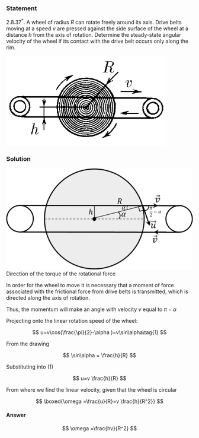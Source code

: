 ###  Statement

$2.8.37^*.$ A wheel of radius $R$ can rotate freely around its axis. Drive belts moving at a speed $v$ are pressed against the side surface of the wheel at a distance $h$ from the axis of rotation. Determine the steady-state angular velocity of the wheel if its contact with the drive belt occurs only along the rim.

![ For problem $2.8.37^*$ |432x242, 34%](../../img/2.8.37/statement.png)

### Solution

![ Direction of the torque of the rotational force |1097x593, 60%](../../img/2.8.37/2.8.37.png)  Direction of the torque of the rotational force

In order for the wheel to move it is necessary that a moment of force associated with the frictional force from drive belts is transmitted, which is directed along the axis of rotation.

Thus, the momentum will make an angle with velocity $v$ equal to $\pi -\alpha$

Projecting onto the linear rotation speed of the wheel:

$$
u=v\cos(\frac{\pi}{2}-\alpha )=v\sin\alpha\tag{1}
$$

From the drawing

$$
\sin\alpha = \frac{h}{R}
$$

Substituting into $(1)$

$$
u=v \frac{h}{R}
$$

From where we find the linear velocity, given that the wheel is circular

$$
\boxed{\omega =\frac{u}{R}=v \frac{h}{R^2}}
$$

#### Answer

$$
\omega =\frac{hv}{R^2}
$$
